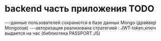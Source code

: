 # backend часть приложения TODO 

---данные пользователей сохранются в базе данных Mongo (драйвер Mongoose)
---авторизация реализована стратегией : JWT-token,ключ выдается на час (библиотека PASSPORT JS) 
